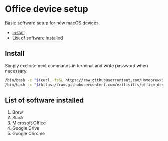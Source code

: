 # Office device setup

Basic software setup for new macOS devices.

- [Install](#install)
- [List of software installed](#list-of-software-installed)

## Install

Simply execute next commands in terminal and write password when necessary.

```bash
/bin/bash -c "$(curl -fsSL https://raw.githubusercontent.com/Homebrew/install/HEAD/install.sh)"
/bin/bash -c "$(https://raw.githubusercontent.com/ezitisitis/office-device-setup/master/install.sh)"
```

## List of software installed

1. Brew
2. Slack
3. Microsoft Office
4. Google Drive
5. Google Chrome

